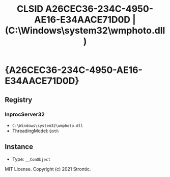 ﻿---
title: "CLSID A26CEC36-234C-4950-AE16-E34AACE71D0D | (C:\\Windows\\system32\\wmphoto.dll)"
excerpt: What is COM-Object CLSID A26CEC36-234C-4950-AE16-E34AACE71D0D?
---

# {A26CEC36-234C-4950-AE16-E34AACE71D0D}


## Registry


### InprocServer32

* `C:\Windows\system32\wmphoto.dll`
* ThreadingModel: `Both`

## Instance

* Type: `__ComObject`

MIT License. Copyright (c) 2021 Strontic.


